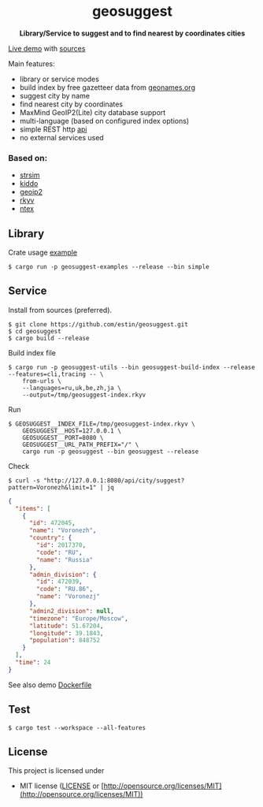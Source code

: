 <div align="center">
  <p><h1>geosuggest</h1> </p>
  <p><strong>Library/Service to suggest and to find nearest by coordinates cities</strong></p>
  <p></p>
</div>

[Live demo](https://geosuggest.etatarkin.ru/) with [sources](https://github.com/estin/geosuggest/tree/master/geosuggest-demo)

Main features:
 - library or service modes
 - build index by free gazetteer data from [geonames.org](https://www.geonames.org/)
 - suggest city by name
 - find nearest city by coordinates
 - MaxMind GeoIP2(Lite) city database support
 - multi-language (based on configured index options)
 - simple REST http [api](https://geosuggest.etatarkin.ru/swagger)
 - no external services used

### Based on:
 - [strsim](https://crates.io/crates/strsim)
 - [kiddo](https://crates.io/crates/kiddo)
 - [geoip2](https://crates.io/crates/geoip2)
 - [rkyv](https://crates.io/crates/rkyv)
 - [ntex](https://crates.io/crates/ntex)


## Library

Crate usage [example](https://github.com/estin/geosuggest/blob/master/geosuggest-examples/src/simple.rs)

```console
$ cargo run -p geosuggest-examples --release --bin simple
```


## Service

Install from sources (preferred).

```console
$ git clone https://github.com/estin/geosuggest.git
$ cd geosuggest
$ cargo build --release
```

Build index file

```console
$ cargo run -p geosuggest-utils --bin geosuggest-build-index --release --features=cli,tracing -- \
    from-urls \
    --languages=ru,uk,be,zh,ja \
    --output=/tmp/geosuggest-index.rkyv
```

Run

```console
$ GEOSUGGEST__INDEX_FILE=/tmp/geosuggest-index.rkyv \
    GEOSUGGEST__HOST=127.0.0.1 \
    GEOSUGGEST__PORT=8080 \
    GEOSUGGEST__URL_PATH_PREFIX="/" \
    cargo run -p geosuggest --bin geosuggest --release
```

Check

```console
$ curl -s "http://127.0.0.1:8080/api/city/suggest?pattern=Voronezh&limit=1" | jq
```

```json
{
  "items": [
    {
      "id": 472045,
      "name": "Voronezh",
      "country": {
        "id": 2017370,
        "code": "RU",
        "name": "Russia"
      },
      "admin_division": {
        "id": 472039,
        "code": "RU.86",
        "name": "Voronezj"
      },
      "admin2_division": null,
      "timezone": "Europe/Moscow",
      "latitude": 51.67204,
      "longitude": 39.1843,
      "population": 848752
    }
  ],
  "time": 24
}
```

See also demo [Dockerfile](https://github.com/estin/geosuggest/blob/master/geosuggest-demo/Dockerfile)

## Test

```console
$ cargo test --workspace --all-features
```

## License

This project is licensed under

* MIT license ([LICENSE](LICENSE) or [http://opensource.org/licenses/MIT](http://opensource.org/licenses/MIT))
